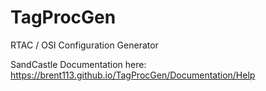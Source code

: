 # TagProcGen
RTAC / OSI Configuration Generator

SandCastle Documentation here:
https://brent113.github.io/TagProcGen/Documentation/Help
